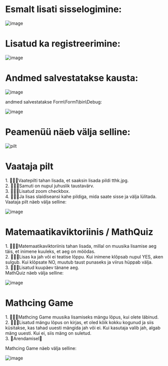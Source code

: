 <h1>Esmalt lisati sisselogimine:</h1>

![image](https://user-images.githubusercontent.com/93324363/195169107-a5310bf0-8864-417c-9355-10230276c171.png)

<h1>Lisatud ka registreerimine:</h1>

![image](https://user-images.githubusercontent.com/93324363/195172992-f09a84d9-8123-4f90-9e68-60fdd07ee6d2.png)

<h1>Andmed salvestatakse kausta:</h1>

![image](https://user-images.githubusercontent.com/93324363/195172898-76f68659-96ab-4f06-b7c9-d55fe356228d.png)

andmed salvestatakse Form\Form1\bin\Debug:

![image](https://user-images.githubusercontent.com/93324363/195170210-76c002de-c642-4f6a-b79f-881d51d16245.png)

<h1>Peamenüü näeb välja selline:</h1>

![pilt](https://user-images.githubusercontent.com/93324363/194486845-06b13e89-28c6-4619-8fa1-4a5ab59c5735.png)

<h1>Vaataja pilt</h1>
1. 👨🏼‍🔧Vaatepilti tahan lisada, et saaksin lisada pildi tthk.jpg. <br>
2. 👨🏼‍🔧Samuti on nupul juhuslik taustavärv. <br>
3. 👨🏼‍🔧Lisatud zoom checkbox.<br>
4. 👨🏼‍🔧Ja lisas slaidiseansi kahe pildiga, mida saate sisse ja välja lülitada.<br>
Vaataja pilt näeb välja selline:

![image](https://user-images.githubusercontent.com/93324363/195170687-70d584d7-fd21-4a9b-8deb-bbb1c76b559b.png)

<h1>Matemaatikaviktoriinis / MathQuiz</h1>
1. 👨🏼‍🔧Matemaatikaviktoriinis tahan lisada, millal on muusika lisamise aeg täis, et inimene kuuleks, et aeg on möödas.<br>
2. 👨🏼‍🔧Lisas ka jah või ei teatise lõppu. Kui inimene klõpsab nupul YES, aken sulgub. Kui klõpsate NO, muutub taust punaseks ja viirus hüppab välja.<br>
3. 👨🏼‍🔧Lisatud kuupäev tänane aeg.<br>
MathQuiz näeb välja selline:

![image](https://user-images.githubusercontent.com/93324363/195171729-e4039ff3-6454-42b2-86f7-db5fab67b842.png)


<h1>Mathcing Game</h1>
1. 👨🏼‍🔧Mathcing Game muusika lisamiseks mängu lõpus, kui olete läbinud.<br>
2. 👨🏼‍🔧Lisatud mängu lõpus on kirjas, et oled kõik kokku kogunud ja siis küsitakse, kas tahad uuesti mängida jah või ei. Kui kasutaja valib jah, algab mäng uuesti. Kui ei, siis mäng on suletud.<br>
3. 💱Arendamisel💱

Mathcing Game näeb välja selline:

![image](https://user-images.githubusercontent.com/93324363/195172222-a2f31400-d319-4182-a104-036400f96005.png)

